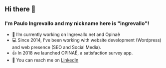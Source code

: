 ## Hi there 👋
### I'm Paulo Ingrevallo and my nickname here is "ingrevallo"!
- 🔭 I’m currently working on Ingrevallo.net and Opinaê
- 💻 Since 2014, I've been working with website development (Wordpress) and web presence (SEO and Social Media).
- 👍 In 2018 we launched OPINAÊ, a satisfaction survey app.
- 💬 You can reach me on <a href="https://www.linkedin.com/in/ingrevallo/?locale=en_US" target="_blank">LinkedIn</a> 

<!--
**ingrevallo/ingrevallo** is a ✨ _special_ ✨ repository because its `README.md` (this file) appears on your GitHub profile.

Here are some ideas to get you started:

- 🔭 I’m currently working on Ingrevallo.net and Opinaê
- 🌱 I’m currently learning more about Wordpress
- 👯 I’m looking to collaborate on ...
- 🤔 I’m looking for help with ...
- 💬 Ask me about ...
- 📫 How to reach me: ...
- 😄 Pronouns: ...
- ⚡ Fun fact: ...
-->
